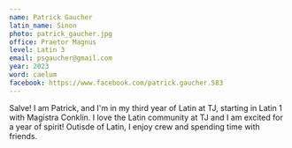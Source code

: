 ```yaml
---
name: Patrick Gaucher
latin_name: Sinon
photo: patrick_gaucher.jpg
office: Praetor Magnus
level: Latin 3
email: psgaucher@gmail.com
year: 2023
word: caelum
facebook: https://www.facebook.com/patrick.gaucher.583
---
```


Salve! I am Patrick, and I'm in my third year of Latin at TJ, starting in Latin 1 with Magistra Conklin. I love the Latin community at TJ and I am excited for a year of spirit! Outisde of Latin, I enjoy crew and spending time with friends.
